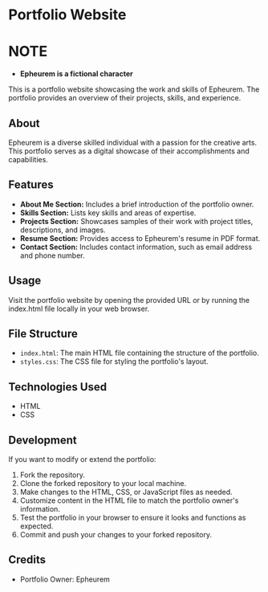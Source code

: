 # Portfolio Website

# NOTE
- **Epheurem is a fictional character**

This is a portfolio website showcasing the work and skills of Epheurem. The portfolio provides an overview of their projects, skills, and experience.

## About

Epheurem is a diverse skilled individual with a passion for the creative arts. This portfolio serves as a digital showcase of their accomplishments and capabilities.

## Features

- **About Me Section:** Includes a brief introduction of the portfolio owner.
- **Skills Section:** Lists key skills and areas of expertise.
- **Projects Section:** Showcases samples of their work with project titles, descriptions, and images.
- **Resume Section:** Provides access to Epheurem's resume in PDF format.
- **Contact Section:** Includes contact information, such as email address and phone number.

## Usage

Visit the portfolio website by opening the provided URL or by running the index.html file locally in your web browser.

## File Structure

- `index.html`: The main HTML file containing the structure of the portfolio.
- `styles.css`: The CSS file for styling the portfolio's layout.

## Technologies Used

- HTML
- CSS

## Development

If you want to modify or extend the portfolio:

1. Fork the repository.
2. Clone the forked repository to your local machine.
3. Make changes to the HTML, CSS, or JavaScript files as needed.
4. Customize content in the HTML file to match the portfolio owner's information.
5. Test the portfolio in your browser to ensure it looks and functions as expected.
6. Commit and push your changes to your forked repository.

## Credits

- Portfolio Owner: Epheurem
